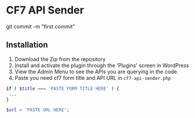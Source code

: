 # CF7 API Sender
git commit -m "first commit"

## Installation

1. Download the Zip from the repository
2. Install and activate the plugin through the 'Plugins' screen in WordPress
3. View the Admin Menu to see the APIs you are querying in the code.
4. Paste you need cf7 form title and API URL in `cf7-api-sender.php`
```php
if ( $title === 'PASTE FORM TITLE HERE' ) {
 ...
}
```
```php
$url = 'PASTE URL HERE';
```